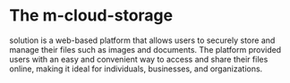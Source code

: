 # The m-cloud-storage
solution is a web-based platform that allows users to securely store and manage their files such as images and documents. The platform provided users with an easy and convenient way to access and share their files online, making it ideal for individuals, businesses, and organizations.
